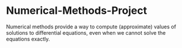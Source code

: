 # Numerical-Methods-Project
Numerical methods provide a way to compute (approximate) values of solutions to differential equations, even when we cannot solve the equations exactly.
